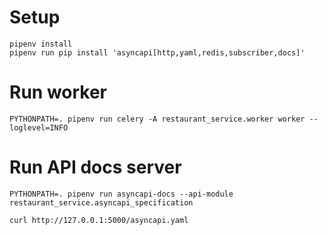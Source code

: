 # Setup
```
pipenv install
pipenv run pip install 'asyncapi[http,yaml,redis,subscriber,docs]'
```

# Run worker
```
PYTHONPATH=. pipenv run celery -A restaurant_service.worker worker --loglevel=INFO
```

# Run API docs server 
```
PYTHONPATH=. pipenv run asyncapi-docs --api-module restaurant_service.asyncapi_specification

curl http://127.0.0.1:5000/asyncapi.yaml
```